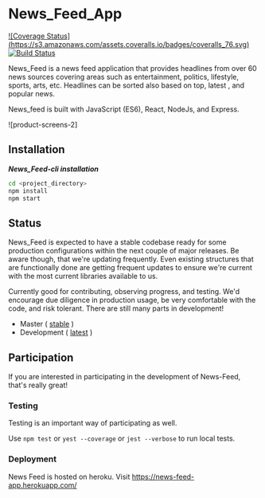 # News_Feed_App
[![Coverage Status]
(https://s3.amazonaws.com/assets.coveralls.io/badges/coveralls_76.svg)](https://coveralls.io/github/andela-ieyo/News_Feed_App?branch=develop)
[![Build Status](https://travis-ci.org/andela-ieyo/News_Feed_App.svg?branch=develop)](https://travis-ci.org/andela-ieyo/News_Feed_App)


News_Feed is a news feed application that provides headlines from over 60 news sources covering areas such as entertainment, politics, lifestyle, sports, arts, etc. Headlines can be sorted also based on top, latest , and popular news. 

News_feed is built with JavaScript (ES6), React, NodeJs, and Express.


![product-screens-2]



## Installation

**_News_Feed-cli installation_**

```bash
cd <project_directory>
npm install
npm start
```


## Status

News_Feed is expected to have a stable codebase ready for some production configurations within the next couple of major releases. Be aware though, that we're updating frequently. Even existing structures that are functionally done are getting frequent updates to ensure we're current with the most current libraries available to us.

Currently good for contributing, observing progress, and testing. We'd encourage due diligence in production usage, be very comfortable with the code, and risk tolerant. There are still many parts in development!

-   Master ( [stable](https://github.com/andela-ieyo/News_Feed_App/tree/master) )
-   Development ( [latest](https://github.com/andela-ieyo/News_Feed_App/tree/develop) )

## Participation

If you are interested in participating in the development of News-Feed, that's really great!

### Testing

Testing is an important way of participating as well. 

Use `npm test` or `yest --coverage` or `jest --verbose` to run local tests.

### Deployment

 News Feed is hosted on heroku. Visit https://news-feed-app.herokuapp.com/
